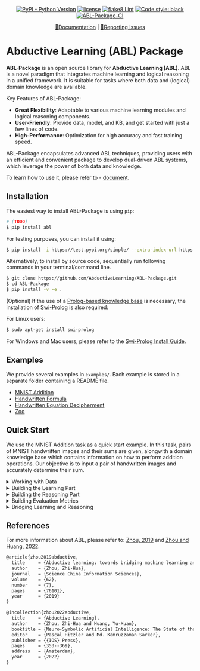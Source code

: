 <div align="center">

[![PyPI - Python Version](https://img.shields.io/pypi/pyversions/abl)](https://pypi.org/project/abl/)
[![license](https://img.shields.io/github/license/mashape/apistatus.svg?maxAge=2592000)](https://github.com/AbductiveLearning/ABL-Package/blob/main/LICENSE)
[![flake8 Lint](https://github.com/AbductiveLearning/ABL-Package/actions/workflows/lint.yaml/badge.svg)](https://github.com/AbductiveLearning/ABL-Package/actions/workflows/lint.yaml)
[![Code style: black](https://img.shields.io/badge/code%20style-black-000000.svg)](https://github.com/psf/black)
[![ABL-Package-CI](https://github.com/AbductiveLearning/ABL-Package/actions/workflows/build-and-test.yaml/badge.svg)](https://github.com/AbductiveLearning/ABL-Package/actions/workflows/build-and-test.yaml)

[📘Documentation](https://www.lamda.nju.edu.cn/abl_test/docs/build/html/index.html) |
[💬Reporting Issues](https://github.com/AbductiveLearning/ABL-Package/issues/new)

</div>

# Abductive Learning (ABL) Package

**ABL-Package** is an open source library for **Abductive Learning (ABL)**.
ABL is a novel paradigm that integrates machine learning and 
logical reasoning in a unified framework. It is suitable for tasks
where both data and (logical) domain knowledge are available. 

Key Features of ABL-Package:

- **Great Flexibility**: Adaptable to various machine learning modules and logical reasoning components.
- **User-Friendly**: Provide data, model, and KB, and get started with just a few lines of code.
- **High-Performance**: Optimization for high accuracy and fast training speed.

ABL-Package encapsulates advanced ABL techniques, providing users with
an efficient and convenient package to develop dual-driven ABL systems,
which leverage the power of both data and knowledge.

To learn how to use it, please refer to - [document](https://www.lamda.nju.edu.cn/abl_test/docs/build/html/index.html).

## Installation

The easiest way to install ABL-Package is using ``pip``:
```bash
# (TODO)
$ pip install abl
```

For testing purposes, you can install it using:

```bash
$ pip install -i https://test.pypi.org/simple/ --extra-index-url https://mirrors.nju.edu.cn/pypi/web/simple/ abl
```

Alternatively, to install by source code, sequentially run following commands in your terminal/command line.

```bash
$ git clone https://github.com/AbductiveLearning/ABL-Package.git
$ cd ABL-Package
$ pip install -v -e .
```

(Optional) If the use of a [Prolog-based knowledge base](https://www.lamda.nju.edu.cn/abl_test/docs/build/html/Intro/Reasoning.html#prolog) is necessary, the installation of [Swi-Prolog](https://www.swi-prolog.org/) is also required:

For Linux users:

```bash
$ sudo apt-get install swi-prolog
```

For Windows and Mac users, please refer to the [Swi-Prolog Install Guide](https://github.com/yuce/pyswip/blob/master/INSTALL.md).

## Examples

We provide several examples in `examples/`. Each example is stored in a separate folder containing a README file.

+ [MNIST Addition](https://github.com/AbductiveLearning/ABL-Package/blob/Dev/examples/mnist_add)
+ [Handwritten Formula](https://github.com/AbductiveLearning/ABL-Package/blob/Dev/examples/hwf)
+ [Handwritten Equation Decipherment](https://github.com/AbductiveLearning/ABL-Package/tree/Dev/examples/hed)
+ [Zoo](https://github.com/AbductiveLearning/ABL-Package/tree/Dev/examples/zoo)

## Quick Start

We use the MNIST Addition task as a quick start example. In this task, pairs of MNIST handwritten images and their sums are given, alongwith a domain knowledge base which contains information on how to perform addition operations. Our objective is to input a pair of handwritten images and accurately determine their sum.

<details>
<summary>Working with Data</summary>
<br>

ABL-Package requires data in the format of `(X, gt_pseudo_label, Y)` where `X` is a list of input examples containing instances, `gt_pseudo_label` is the ground-truth label of each example in `X` and `Y` is the ground-truth reasoning result of each example in `X`. Note that `gt_pseudo_label` is only used to evaluate the machine learning model's performance but not to train it. 

In the MNIST Addition task, the data loading looks like:

```python
# The 'datasets' module below is located in 'examples/mnist_add/'
from datasets import get_dataset
    
# train_data and test_data are tuples in the format of (X, gt_pseudo_label, Y)
train_data = get_dataset(train=True)
test_data = get_dataset(train=False)
```

</details>

<details>
<summary>Building the Learning Part</summary>
<br>

Learning part is constructed by first defining a base model for machine learning. The ABL-Package offers considerable flexibility, supporting any base model that conforms to the scikit-learn style (which requires the implementation of fit and predict methods), or a PyTorch-based neural network (which has defined the architecture and implemented forward method). In this example, we build a simple LeNet5 network as the base model.

```python
# The 'models' module below is located in 'examples/mnist_add/'
from models.nn import LeNet5

cls = LeNet5(num_classes=10)
``` 

To facilitate uniform processing, ABL-Package provides the `BasicNN` class to convert a PyTorch-based neural network into a format compatible with scikit-learn models. To construct a `BasicNN` instance, aside from the network itself, we also need to define a loss function, an optimizer, and the computing device.

```python
​import torch
​from abl.learning import BasicNN
​    
​loss_fn = torch.nn.CrossEntropyLoss()
​optimizer = torch.optim.RMSprop(cls.parameters(), lr=0.001, alpha=0.9)
​device = torch.device("cuda" if torch.cuda.is_available() else "cpu")
​base_model = BasicNN(model=cls, loss_fn=loss_fn, optimizer=optimizer, device=device)
```

The base model built above is trained to make predictions on instance-level data (e.g., a single image), while ABL deals with example-level data. To bridge this gap, we wrap the base_model into an instance of `ABLModel`. This class serves as a unified wrapper for base models, facilitating the learning part to train, test, and predict on example-level data, (e.g., images that comprise an equation).

```python
from abl.learning import ABLModel
​    
​model = ABLModel(base_model)
```

</details>

<details>
<summary>Building the Reasoning Part</summary>
<br>

To build the reasoning part, we first define a knowledge base by creating a subclass of `KBBase`. In the subclass, we initialize the `pseudo_label_list` parameter and override the `logic_forward` method, which specifies how to perform (deductive) reasoning that processes pseudo-labels of an example to the corresponding reasoning result. Specifically, for the MNIST Addition task, this `logic_forward` method is tailored to execute the sum operation.

```python
from abl.reasoning import KBBase
​    
class AddKB(KBBase):
    def __init__(self, pseudo_label_list=list(range(10))):
        super().__init__(pseudo_label_list)

​    def logic_forward(self, nums):
        return sum(nums)
​    
kb = AddKB()
```

Next, we create a reasoner by instantiating the class `Reasoner`, passing the knowledge base as a parameter. Due to the indeterminism of abductive reasoning, there could be multiple candidate pseudo-labels compatible to the knowledge base. In such scenarios, the reasoner can minimize inconsistency and return the pseudo-label with the highest consistency.

```python
from abl.reasoning import Reasoner
​    
reasoner = Reasoner(kb)
```

</details>

<details>
<summary>Building Evaluation Metrics</summary>
<br>

ABL-Package provides two basic metrics, namely `SymbolAccuracy` and `ReasoningMetric`, which are used to evaluate the accuracy of the machine learning model's predictions and the accuracy of the `logic_forward` results, respectively.

```python
from abl.data.evaluation import ReasoningMetric, SymbolAccuracy
​    
metric_list = [SymbolAccuracy(), ReasoningMetric(kb=kb)]
```

</details>

<details>
<summary>Bridging Learning and Reasoning</summary>
<br>

Now, we use `SimpleBridge` to combine learning and reasoning in a
unified ABL framework.

```python
from abl.bridge import SimpleBridge
​    
bridge = SimpleBridge(model, reasoner, metric_list)
```

Finally, we proceed with training and testing.

```python
​bridge.train(train_data, loops=1, segment_size=0.01)
bridge.test(test_data)
```

</details>

## References

For more information about ABL, please refer to: [Zhou, 2019](http://scis.scichina.com/en/2019/076101.pdf) and [Zhou and Huang, 2022](https://www.lamda.nju.edu.cn/publication/chap_ABL.pdf).

```latex
@article{zhou2019abductive,
  title     = {Abductive learning: towards bridging machine learning and logical reasoning},
  author    = {Zhou, Zhi-Hua},
  journal   = {Science China Information Sciences},
  volume    = {62},
  number    = {7},
  pages     = {76101},
  year      = {2019}
}

@incollection{zhou2022abductive,
  title     = {Abductive Learning},
  author    = {Zhou, Zhi-Hua and Huang, Yu-Xuan},
  booktitle = {Neuro-Symbolic Artificial Intelligence: The State of the Art},
  editor    = {Pascal Hitzler and Md. Kamruzzaman Sarker},
  publisher = {{IOS} Press},
  pages     = {353--369},
  address   = {Amsterdam},
  year      = {2022}
}
```